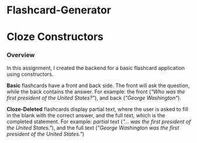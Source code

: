 # Flashcard-Generator

# Cloze Constructors

### Overview

In this assignment, I created the backend for a basic flashcard application using constructors.

**Basic** flashcards have a front and back side. The front will ask the question, while the back contains the answer. For example: the front (_"Who was the first president of the United States?"_), and back (_"George Washington"_).

**Cloze-Deleted** flashcards display partial text, where the user is asked to fill in the blank with the correct answer, and the full text, which is the completed statement. For example: _partial_ text (_"... was the first president of the United States."_), and the full text (_"George Washington was the first president of the United States."_)


